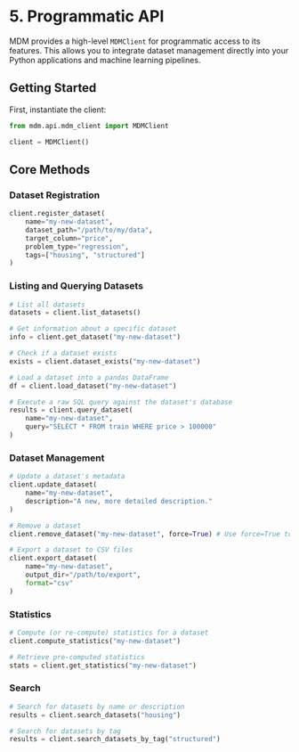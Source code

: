 # 5. Programmatic API

MDM provides a high-level `MDMClient` for programmatic access to its features. This allows you to integrate dataset management directly into your Python applications and machine learning pipelines.

## Getting Started

First, instantiate the client:

```python
from mdm.api.mdm_client import MDMClient

client = MDMClient()
```

## Core Methods

### Dataset Registration

```python
client.register_dataset(
    name="my-new-dataset",
    dataset_path="/path/to/my/data",
    target_column="price",
    problem_type="regression",
    tags=["housing", "structured"]
)
```

### Listing and Querying Datasets

```python
# List all datasets
datasets = client.list_datasets()

# Get information about a specific dataset
info = client.get_dataset("my-new-dataset")

# Check if a dataset exists
exists = client.dataset_exists("my-new-dataset")

# Load a dataset into a pandas DataFrame
df = client.load_dataset("my-new-dataset")

# Execute a raw SQL query against the dataset's database
results = client.query_dataset(
    name="my-new-dataset",
    query="SELECT * FROM train WHERE price > 100000"
)
```

### Dataset Management

```python
# Update a dataset's metadata
client.update_dataset(
    name="my-new-dataset",
    description="A new, more detailed description."
)

# Remove a dataset
client.remove_dataset("my-new-dataset", force=True) # Use force=True to skip confirmation

# Export a dataset to CSV files
client.export_dataset(
    name="my-new-dataset",
    output_dir="/path/to/export",
    format="csv"
)
```

### Statistics

```python
# Compute (or re-compute) statistics for a dataset
client.compute_statistics("my-new-dataset")

# Retrieve pre-computed statistics
stats = client.get_statistics("my-new-dataset")
```

### Search

```python
# Search for datasets by name or description
results = client.search_datasets("housing")

# Search for datasets by tag
results = client.search_datasets_by_tag("structured")
```
